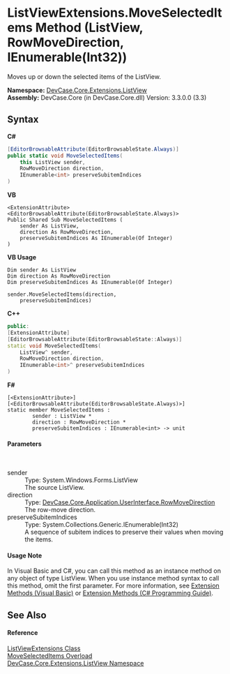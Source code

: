 # ListViewExtensions.MoveSelectedItems Method (ListView, RowMoveDirection, IEnumerable(Int32))
 

Moves up or down the selected items of the ListView.

**Namespace:**&nbsp;<a href="N_DevCase_Core_Extensions_ListView">DevCase.Core.Extensions.ListView</a><br />**Assembly:**&nbsp;DevCase.Core (in DevCase.Core.dll) Version: 3.3.0.0 (3.3)

## Syntax

**C#**<br />
``` C#
[EditorBrowsableAttribute(EditorBrowsableState.Always)]
public static void MoveSelectedItems(
	this ListView sender,
	RowMoveDirection direction,
	IEnumerable<int> preserveSubitemIndices
)
```

**VB**<br />
``` VB
<ExtensionAttribute>
<EditorBrowsableAttribute(EditorBrowsableState.Always)>
Public Shared Sub MoveSelectedItems ( 
	sender As ListView,
	direction As RowMoveDirection,
	preserveSubitemIndices As IEnumerable(Of Integer)
)
```

**VB Usage**<br />
``` VB Usage
Dim sender As ListView
Dim direction As RowMoveDirection
Dim preserveSubitemIndices As IEnumerable(Of Integer)

sender.MoveSelectedItems(direction, 
	preserveSubitemIndices)
```

**C++**<br />
``` C++
public:
[ExtensionAttribute]
[EditorBrowsableAttribute(EditorBrowsableState::Always)]
static void MoveSelectedItems(
	ListView^ sender, 
	RowMoveDirection direction, 
	IEnumerable<int>^ preserveSubitemIndices
)
```

**F#**<br />
``` F#
[<ExtensionAttribute>]
[<EditorBrowsableAttribute(EditorBrowsableState.Always)>]
static member MoveSelectedItems : 
        sender : ListView * 
        direction : RowMoveDirection * 
        preserveSubitemIndices : IEnumerable<int> -> unit 

```


#### Parameters
&nbsp;<dl><dt>sender</dt><dd>Type: System.Windows.Forms.ListView<br />The source ListView.</dd><dt>direction</dt><dd>Type: <a href="T_DevCase_Core_Application_UserInterface_RowMoveDirection">DevCase.Core.Application.UserInterface.RowMoveDirection</a><br />The row-move direction.</dd><dt>preserveSubitemIndices</dt><dd>Type: System.Collections.Generic.IEnumerable(Int32)<br />A sequence of subitem indices to preserve their values when moving the items.</dd></dl>

#### Usage Note
In Visual Basic and C#, you can call this method as an instance method on any object of type ListView. When you use instance method syntax to call this method, omit the first parameter. For more information, see <a href="https://docs.microsoft.com/dotnet/visual-basic/programming-guide/language-features/procedures/extension-methods">Extension Methods (Visual Basic)</a> or <a href="https://docs.microsoft.com/dotnet/csharp/programming-guide/classes-and-structs/extension-methods">Extension Methods (C# Programming Guide)</a>.

## See Also


#### Reference
<a href="T_DevCase_Core_Extensions_ListView_ListViewExtensions">ListViewExtensions Class</a><br /><a href="Overload_DevCase_Core_Extensions_ListView_ListViewExtensions_MoveSelectedItems">MoveSelectedItems Overload</a><br /><a href="N_DevCase_Core_Extensions_ListView">DevCase.Core.Extensions.ListView Namespace</a><br />